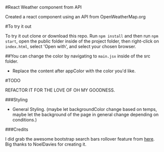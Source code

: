 #React Weather component from API

Created a react component using an API from OpenWeatherMap.org

#To try it out

To try it out clone or download this repo. Run `npm install` and then run `npm start`, open the public folder inside of the project folder, then right-click on `index.html`, select 'Open with', and select your chosen browser.

##You can change the color by navigating to `main.jsx` inside of the src folder.

- Replace the content after appColor with the color you'd like.


#TODO

REFACTOR IT FOR THE LOVE OF OH MY GOODNESS.

###Styling
- General Styling. (maybe let backgroundColor change based on temps, maybe let the background of the page in general change depending on conditions.)



###Credits

I did grab the awesome bootstrap search bars rollover feature from [here](http://bootsnipp.com/snippets/featured/expanding-search-button-in-css). Big thanks to NoelDavies for creating it.
